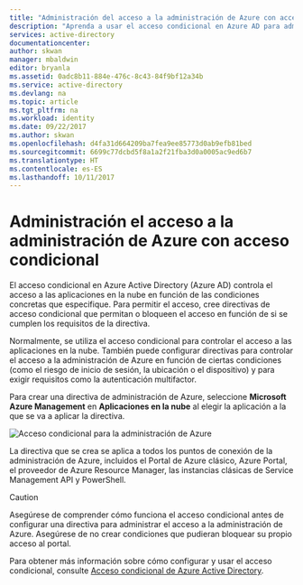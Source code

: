 ```yaml
---
title: "Administración del acceso a la administración de Azure con acceso condicional en Azure Active Directory"
description: "Aprenda a usar el acceso condicional en Azure AD para administrar el acceso a la administración de Azure."
services: active-directory
documentationcenter: 
author: skwan
manager: mbaldwin
editor: bryanla
ms.assetid: 0adc8b11-884e-476c-8c43-84f9bf12a34b
ms.service: active-directory
ms.devlang: na
ms.topic: article
ms.tgt_pltfrm: na
ms.workload: identity
ms.date: 09/22/2017
ms.author: skwan
ms.openlocfilehash: d4fa31d664209ba7fea9ee85773d0ab9efb81bed
ms.sourcegitcommit: 6699c77dcbd5f8a1a2f21fba3d0a0005ac9ed6b7
ms.translationtype: HT
ms.contentlocale: es-ES
ms.lasthandoff: 10/11/2017
---
```

# <a name="manage-access-to-azure-management-with-conditional-access"></a>Administración el acceso a la administración de Azure con acceso condicional

El acceso condicional en Azure Active Directory (Azure AD) controla el acceso a las aplicaciones en la nube en función de las condiciones concretas que especifique. Para permitir el acceso, cree directivas de acceso condicional que permitan o bloqueen el acceso en función de si se cumplen los requisitos de la directiva. 

Normalmente, se utiliza el acceso condicional para controlar el acceso a las aplicaciones en la nube. También puede configurar directivas para controlar el acceso a la administración de Azure en función de ciertas condiciones (como el riesgo de inicio de sesión, la ubicación o el dispositivo) y para exigir requisitos como la autenticación multifactor.

Para crear una directiva de administración de Azure, seleccione **Microsoft Azure Management** en **Aplicaciones en la nube** al elegir la aplicación a la que se va a aplicar la directiva.

![Acceso condicional para la administración de Azure](./media/conditional-access-azure-mgmt.png)

La directiva que se crea se aplica a todos los puntos de conexión de la administración de Azure, incluidos el Portal de Azure clásico, Azure Portal, el proveedor de Azure Resource Manager, las instancias clásicas de Service Management API y PowerShell.

> [!CAUTION]
> Asegúrese de comprender cómo funciona el acceso condicional antes de configurar una directiva para administrar el acceso a la administración de Azure. Asegúrese de no crear condiciones que pudieran bloquear su propio acceso al portal.

Para obtener más información sobre cómo configurar y usar el acceso condicional, consulte [Acceso condicional de Azure Active Directory](active-directory-conditional-access-azure-portal.md).